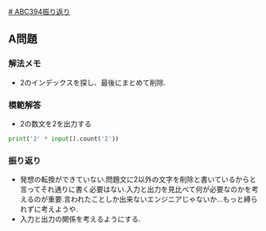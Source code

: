 [# ABC394振り返り](https://atcoder.jp/contests/abc394/tasks)
## A問題

### 解法メモ
- 2のインデックスを探し、最後にまとめて削除.

### 模範解答
- 2の数文を2を出力する
```python
print('2' * input().count('2'))
```

### 振り返り
- 発想の転換ができていない.問題文に2以外の文字を削除と書いているからと言ってそれ通りに書く必要はない.入力と出力を見比べて何が必要なのかを考えるのが重要.言われたことしか出来ないエンジニアじゃないか...もっと縛られずに考えようや.
- 入力と出力の関係を考えるようにする.